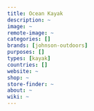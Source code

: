 ```yaml
---
title: Ocean Kayak
description: ~
image: ~
remote-image: ~
categories: []
brands: [johnson-outdoors]
purposes: []
types: [kayak]
countries: []
website: ~
shop: ~
store-finder: ~
about: ~
wiki: ~
---
```

